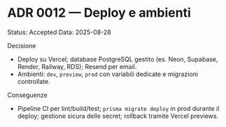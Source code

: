 # ADR 0012 — Deploy e ambienti

Status: Accepted
Data: 2025-08-28

Decisione
- Deploy su Vercel; database PostgreSQL gestito (es. Neon, Supabase, Render, Railway, RDS); Resend per email.
- Ambienti: `dev`, `preview`, `prod` con variabili dedicate e migrazioni controllate.

Conseguenze
- Pipeline CI per lint/build/test; `prisma migrate deploy` in prod durante il deploy; gestione sicura delle secret; rollback tramite Vercel previews.
